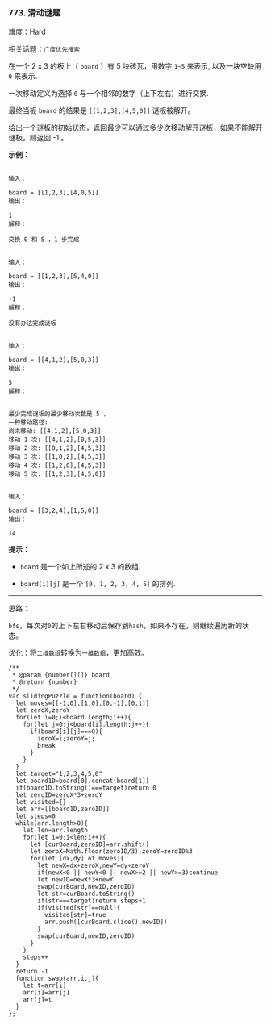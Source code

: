 ### 773. 滑动谜题

难度：Hard

相关话题：`广度优先搜索`

在一个 2 x 3 的板上（ `board` ）有 5 块砖瓦，用数字  `1~5`  来表示, 以及一块空缺用 `0` 来表示.



一次移动定义为选择 `0` 与一个相邻的数字（上下左右）进行交换.



最终当板 `board` 的结果是 `[[1,2,3],[4,5,0]]` 谜板被解开。



给出一个谜板的初始状态，返回最少可以通过多少次移动解开谜板，如果不能解开谜板，则返回 -1 。



**示例：** 



```

输入：

board = [[1,2,3],[4,0,5]]
输出：

1
解释：

交换 0 和 5 ，1 步完成
```


```

输入：

board = [[1,2,3],[5,4,0]]
输出：

-1
解释：

没有办法完成谜板
```


```

输入：

board = [[4,1,2],[5,0,3]]
输出：

5
解释：


最少完成谜板的最少移动次数是 5 ，
一种移动路径:
尚未移动: [[4,1,2],[5,0,3]]
移动 1 次: [[4,1,2],[0,5,3]]
移动 2 次: [[0,1,2],[4,5,3]]
移动 3 次: [[1,0,2],[4,5,3]]
移动 4 次: [[1,2,0],[4,5,3]]
移动 5 次: [[1,2,3],[4,5,0]]
```


```

输入：

board = [[3,2,4],[1,5,0]]
输出：

14
```


**提示：** 




* `board` 是一个如上所述的 2 x 3 的数组.

* `board[i][j]` 是一个 `[0, 1, 2, 3, 4, 5]` 的排列.






-----

思路：

`bfs`，每次对`0`的上下左右移动后保存到`hash`，如果不存在，则继续遍历新的状态。

优化：将`二维数组`转换为`一维数组`，更加高效。
```
/**
 * @param {number[][]} board
 * @return {number}
 */
var slidingPuzzle = function(board) {
  let moves=[[-1,0],[1,0],[0,-1],[0,1]]
  let zeroX,zeroY
  for(let i=0;i<board.length;i++){
    for(let j=0;j<board[i].length;j++){
      if(board[i][j]===0){
        zeroX=i;zeroY=j;
        break
      }
    }
  }
  let target="1,2,3,4,5,0"
  let board1D=board[0].concat(board[1])
  if(board1D.toString()===target)return 0
  let zeroID=zeroX*3+zeroY
  let visited={}
  let arr=[[board1D,zeroID]]
  let steps=0
  while(arr.length>0){
    let len=arr.length
    for(let i=0;i<len;i++){
      let [curBoard,zeroID]=arr.shift()
      let zeroX=Math.floor(zeroID/3),zeroY=zeroID%3
      for(let [dx,dy] of moves){
        let newX=dx+zeroX,newY=dy+zeroY
        if(newX<0 || newY<0 || newX>=2 || newY>=3)continue
        let newID=newX*3+newY
        swap(curBoard,newID,zeroID)
        let str=curBoard.toString()
        if(str===target)return steps+1
        if(visited[str]==null){
          visited[str]=true
          arr.push([curBoard.slice(),newID])          
        }
        swap(curBoard,newID,zeroID)
      }
    }
    steps++
  }
  return -1
  function swap(arr,i,j){
    let t=arr[i]
    arr[i]=arr[j]
    arr[j]=t
  }
};
```

